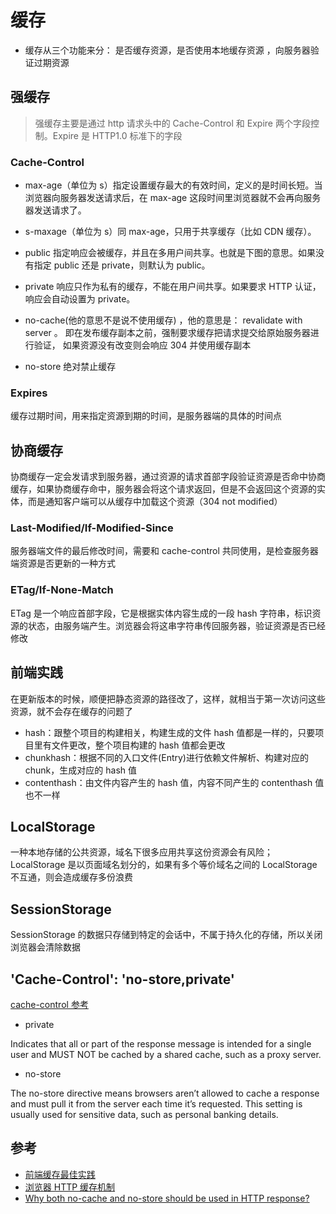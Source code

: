 # 缓存

- 缓存从三个功能来分： 是否缓存资源，是否使用本地缓存资源 ，向服务器验证过期资源

## 强缓存

> 强缓存主要是通过 http 请求头中的 Cache-Control 和 Expire 两个字段控制。Expire 是 HTTP1.0 标准下的字段

### Cache-Control

- max-age（单位为 s）指定设置缓存最大的有效时间，定义的是时间长短。当浏览器向服务器发送请求后，在 max-age 这段时间里浏览器就不会再向服务器发送请求了。

- s-maxage（单位为 s）同 max-age，只用于共享缓存（比如 CDN 缓存）。

- public 指定响应会被缓存，并且在多用户间共享。也就是下图的意思。如果没有指定 public 还是 private，则默认为 public。

- private 响应只作为私有的缓存，不能在用户间共享。如果要求 HTTP 认证，响应会自动设置为 private。

- no-cache(他的意思不是说不使用缓存) ，他的意思是： revalidate with server 。 即在发布缓存副本之前，强制要求缓存把请求提交给原始服务器进行验证， 如果资源没有改变则会响应 304 并使用缓存副本

- no-store 绝对禁止缓存

### Expires

缓存过期时间，用来指定资源到期的时间，是服务器端的具体的时间点

## 协商缓存

协商缓存一定会发请求到服务器，通过资源的请求首部字段验证资源是否命中协商缓存，如果协商缓存命中，服务器会将这个请求返回，但是不会返回这个资源的实体，而是通知客户端可以从缓存中加载这个资源（304 not modified）

### Last-Modified/If-Modified-Since

服务器端文件的最后修改时间，需要和 cache-control 共同使用，是检查服务器端资源是否更新的一种方式

### ETag/If-None-Match

ETag 是一个响应首部字段，它是根据实体内容生成的一段 hash 字符串，标识资源的状态，由服务端产生。浏览器会将这串字符串传回服务器，验证资源是否已经修改

## 前端实践

在更新版本的时候，顺便把静态资源的路径改了，这样，就相当于第一次访问这些资源，就不会存在缓存的问题了

- hash：跟整个项目的构建相关，构建生成的文件 hash 值都是一样的，只要项目里有文件更改，整个项目构建的 hash 值都会更改
- chunkhash：根据不同的入口文件(Entry)进行依赖文件解析、构建对应的 chunk，生成对应的 hash 值
- contenthash：由文件内容产生的 hash 值，内容不同产生的 contenthash 值也不一样

## LocalStorage

一种本地存储的公共资源，域名下很多应用共享这份资源会有风险；LocalStorage 是以页面域名划分的，如果有多个等价域名之间的 LocalStorage 不互通，则会造成缓存多份浪费

## SessionStorage

SessionStorage 的数据只存储到特定的会话中，不属于持久化的存储，所以关闭浏览器会清除数据

## 'Cache-Control': 'no-store,private'

[cache-control 参考](https://www.imperva.com/learn/performance/cache-control/)

- private

Indicates that all or part of the response message is intended for a single user and MUST NOT be cached by a shared cache, such as a proxy server.

- no-store

The no-store directive means browsers aren’t allowed to cache a response and must pull it from the server each time it’s requested. This setting is usually used for sensitive data, such as personal banking details.

## 参考

- [前端缓存最佳实践](https://juejin.im/post/5c136bd16fb9a049d37efc47)
- [浏览器 HTTP 缓存机制](https://juejin.im/post/5a673af06fb9a01c927ed880)
- [Why both no-cache and no-store should be used in HTTP response?](https://stackoverflow.com/questions/866822/why-both-no-cache-and-no-store-should-be-used-in-http-response)
